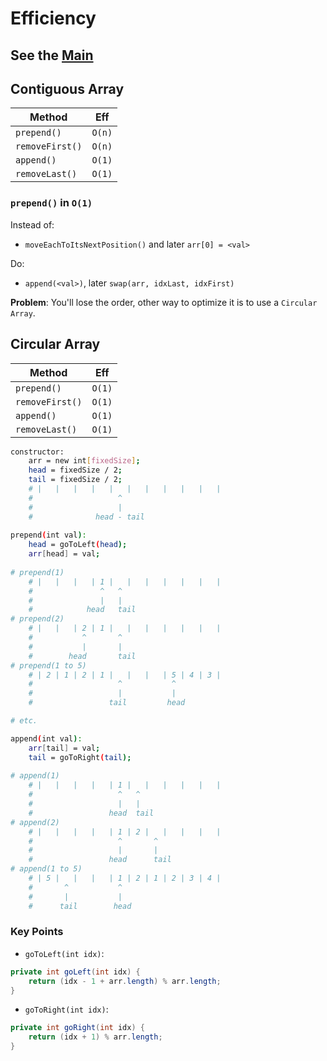 # Efficiency

## See the [Main](Main.java)

## Contiguous Array

| Method          | Eff    |
|-----------------|--------|
| `prepend()`     | `O(n)` |
| `removeFirst()` | `O(n)` |
| `append()`      | `O(1)` |
| `removeLast()`  | `O(1)` |

### `prepend()` in `O(1)`

Instead of:

- `moveEachToItsNextPosition()` and later `arr[0] = <val>`

Do:

- `append(<val>)`, later `swap(arr, idxLast, idxFirst)`

**Problem**: You'll lose the order, other way to optimize it is to use a `Circular Array`.

## Circular Array

| Method          | Eff    |
|-----------------|--------|
| `prepend()`     | `O(1)` |
| `removeFirst()` | `O(1)` |
| `append()`      | `O(1)` |
| `removeLast()`  | `O(1)` |

```bash
constructor:
    arr = new int[fixedSize];
    head = fixedSize / 2;
    tail = fixedSize / 2;
    # |   |   |   |   |   |   |   |   |   |   |
    #                   ^
    #                   |
    #              head - tail
    
prepend(int val):
    head = goToLeft(head);
    arr[head] = val;
    
# prepend(1)
    # |   |   |   | 1 |   |   |   |   |   |   |
    #               ^   ^
    #               |   |
    #            head   tail
# prepend(2)
    # |   |   | 2 | 1 |   |   |   |   |   |   |
    #           ^       ^
    #           |       |
    #        head       tail
# prepend(1 to 5)
    # | 2 | 1 | 2 | 1 |   |   |   | 5 | 4 | 3 |
    #                   ^           ^
    #                   |           |
    #                 tail         head

# etc.

append(int val):
    arr[tail] = val;
    tail = goToRight(tail);
    
# append(1)
    # |   |   |   |   | 1 |   |   |   |   |   |
    #                   ^   ^
    #                   |   |
    #                 head  tail
# append(2)
    # |   |   |   |   | 1 | 2 |   |   |   |   |
    #                   ^       ^
    #                   |       |
    #                 head      tail
# append(1 to 5)
    # | 5 |   |   |   | 1 | 2 | 1 | 2 | 3 | 4 |
    #       ^           ^
    #       |           |
    #      tail        head
```

### Key Points

- `goToLeft(int idx)`:

```java
private int goLeft(int idx) {
    return (idx - 1 + arr.length) % arr.length;
}
```

- `goToRight(int idx)`:

```java
private int goRight(int idx) {
    return (idx + 1) % arr.length;
}
```